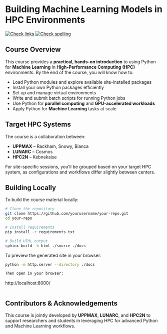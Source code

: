 # Building Machine Learning Models in HPC Environments

[![Check links](https://github.com/UPPMAX/HPC-python/actions/workflows/check_links.yaml/badge.svg?branch=main)](https://github.com/UPPMAX/HPC-python/actions/workflows/check_links.yaml)
[![Check spelling](https://github.com/UPPMAX/HPC-python/actions/workflows/check_spelling.yaml/badge.svg?branch=main)](https://github.com/UPPMAX/HPC-python/actions/workflows/check_spelling.yaml)


## Course Overview

This course provides a **practical, hands-on introduction** to using Python for **Machine Learning** in **High-Performance Computing (HPC)** environments.
By the end of the course, you will know how to:

* Load Python modules and explore available site-installed packages
* Install your own Python packages efficiently
* Set up and manage virtual environments
* Write and submit batch scripts for running Python jobs
* Use Python for **parallel computing** and **GPU-accelerated workloads**
* Apply Python for **Machine Learning** tasks at scale


## Target HPC Systems

The course is a collaboration between:

* **UPPMAX** – Rackham, Snowy, Bianca
* **LUNARC** – Cosmos
* **HPC2N** – Kebnekaise

For site-specific sessions, you’ll be grouped based on your target HPC system, as configurations and workflows differ slightly between centers.


## Building Locally

To build the course material locally:

```bash
# Clone the repository
git clone https://github.com/yourusername/your-repo.git
cd your-repo

# Install requirements
pip install -r requirements.txt

# Build HTML output
sphinx-build -b html ./source ./docs
````

To preview the generated site in your browser:

```bash
python -m http.server --directory ./docs

Then open in your browser:

```
http://localhost:8000/
```

````


##  Contributors & Acknowledgements

This course is jointly developed by **UPPMAX**, **LUNARC**, and **HPC2N** to support researchers and students in leveraging HPC for advanced Python and Machine Learning workflows.

